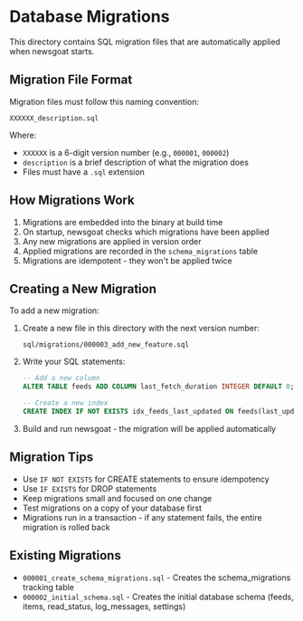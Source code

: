 # Database Migrations

This directory contains SQL migration files that are automatically applied when newsgoat starts.

## Migration File Format

Migration files must follow this naming convention:

```
XXXXXX_description.sql
```

Where:
- `XXXXXX` is a 6-digit version number (e.g., `000001`, `000002`)
- `description` is a brief description of what the migration does
- Files must have a `.sql` extension

## How Migrations Work

1. Migrations are embedded into the binary at build time
2. On startup, newsgoat checks which migrations have been applied
3. Any new migrations are applied in version order
4. Applied migrations are recorded in the `schema_migrations` table
5. Migrations are idempotent - they won't be applied twice

## Creating a New Migration

To add a new migration:

1. Create a new file in this directory with the next version number:
   ```
   sql/migrations/000003_add_new_feature.sql
   ```

2. Write your SQL statements:
   ```sql
   -- Add a new column
   ALTER TABLE feeds ADD COLUMN last_fetch_duration INTEGER DEFAULT 0;

   -- Create a new index
   CREATE INDEX IF NOT EXISTS idx_feeds_last_updated ON feeds(last_updated);
   ```

3. Build and run newsgoat - the migration will be applied automatically

## Migration Tips

- Use `IF NOT EXISTS` for CREATE statements to ensure idempotency
- Use `IF EXISTS` for DROP statements
- Keep migrations small and focused on one change
- Test migrations on a copy of your database first
- Migrations run in a transaction - if any statement fails, the entire migration is rolled back

## Existing Migrations

- `000001_create_schema_migrations.sql` - Creates the schema_migrations tracking table
- `000002_initial_schema.sql` - Creates the initial database schema (feeds, items, read_status, log_messages, settings)
